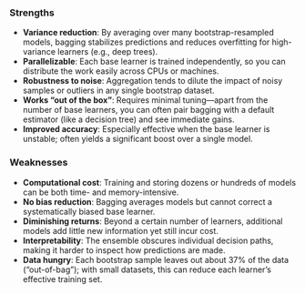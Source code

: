 ### Strengths

- **Variance reduction**: By averaging over many bootstrap-resampled models, bagging stabilizes predictions and reduces overfitting for high-variance learners (e.g., deep trees).
- **Parallelizable**: Each base learner is trained independently, so you can distribute the work easily across CPUs or machines.
- **Robustness to noise**: Aggregation tends to dilute the impact of noisy samples or outliers in any single bootstrap dataset.
- **Works “out of the box”**: Requires minimal tuning—apart from the number of base learners, you can often pair bagging with a default estimator (like a decision tree) and see immediate gains.
- **Improved accuracy**: Especially effective when the base learner is unstable; often yields a significant boost over a single model.

### Weaknesses

- **Computational cost**: Training and storing dozens or hundreds of models can be both time- and memory-intensive.
- **No bias reduction**: Bagging averages models but cannot correct a systematically biased base learner.
- **Diminishing returns**: Beyond a certain number of learners, additional models add little new information yet still incur cost.
- **Interpretability**: The ensemble obscures individual decision paths, making it harder to inspect how predictions are made.
- **Data hungry**: Each bootstrap sample leaves out about 37% of the data (“out-of-bag”); with small datasets, this can reduce each learner’s effective training set.